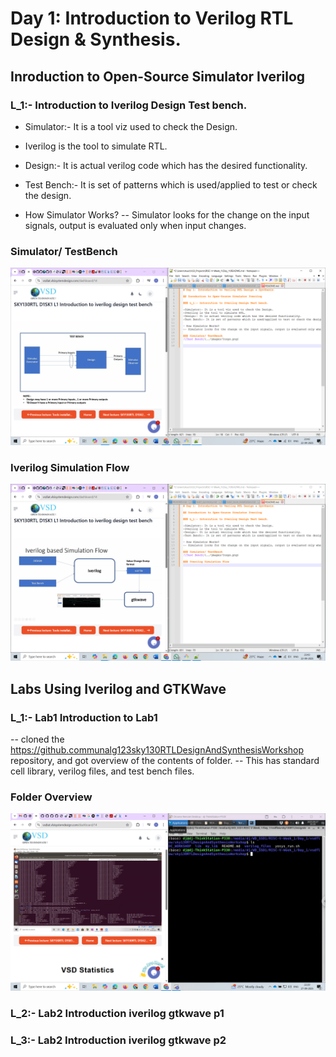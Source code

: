 # Day 1: Introduction to Verilog RTL Design & Synthesis.

## Inroduction to Open-Source Simulator Iverilog

### L_1:- Introduction to Iverilog Design Test bench.

- Simulator:- It is a tool viz used to check the Design.
- Iverilog is the tool to simulate RTL.
- Design:- It is actual verilog code which has the desired functionality.
- Test Bench:- It is set of patterns which is used/applied to test or check the design.

- How Simulator Works?
-- Simulator looks for the change on the input signals, output is evaluated only when input changes.

### Simulator/ TestBench
![Test Bench](Images/TestBench.png)

### Iverilog Simulation Flow
![Simulatio Flow](Images/Simulation_flow.png)

## Labs Using Iverilog and GTKWave

### L_1:- Lab1 Introduction to Lab1
-- cloned the https://github.communalg123sky130RTLDesignAndSynthesisWorkshop repository, and got overview of the contents of folder. 
-- This has standard cell library, verilog files, and test bench files.
### Folder Overview
![Intoduction_to_Lab1](Images/Introduction_to_lab1.png)
### L_2:- Lab2 Introduction iverilog gtkwave p1


### L_3:- Lab2 Introduction iverilog gtkwave p2
